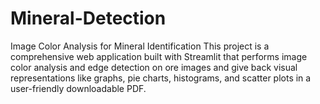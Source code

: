 # Mineral-Detection
Image Color Analysis for Mineral Identification This project is a comprehensive web application built with Streamlit that performs image color analysis and edge detection on ore images and give back visual representations like  graphs, pie charts, histograms, and scatter plots in a user-friendly downloadable PDF.
